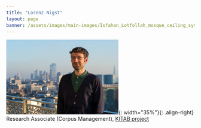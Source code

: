 ```yaml
---
title: "Lorenz Nigst"
layout: page
banner: /assets/images/main-images/Isfahan_Lotfollah_mosque_ceiling_symmetric_narrow_border.png
---
```


![](/assets/images/team/Lorenz.jpg){: width="35%"}{: .align-right} 
Research Associate (Corpus Management), [KITAB project](https://kitab-project.org/)